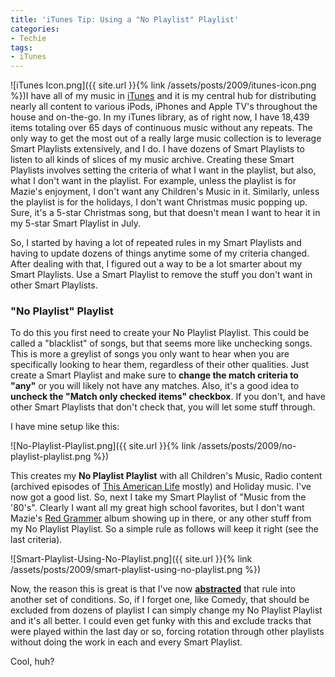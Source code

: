 ```yaml
---
title: 'iTunes Tip: Using a "No Playlist" Playlist'
categories:
- Techie
tags:
- iTunes
---
```


![iTunes Icon.png]({{ site.url }}{% link /assets/posts/2009/itunes-icon.png %})I have all of my music in [iTunes](http://www.apple.com/itunes/) and it is my central hub for distributing nearly all content to various iPods, iPhones and Apple TV's throughout the house and on-the-go. In my iTunes library, as of right now, I have 18,439 items totaling over 65 days of continuous music without any repeats. The only way to get the most out of a really large music collection is to leverage Smart Playlists extensively, and I do.
I have dozens of Smart Playlists to listen to all kinds of slices of my music archive. Creating these Smart Playlists involves setting the criteria of what I want in the playlist, but also, what I don't want in the playlist. For example, unless the playlist is for Mazie's enjoyment, I don't want any Children's Music in it. Similarly, unless the playlist is for the holidays, I don't want Christmas music popping up. Sure, it's a 5-star Christmas song, but that doesn't mean I want to hear it in my 5-star Smart Playlist in July.

So, I started by having a lot of repeated rules in my Smart Playlists and having to update dozens of things anytime some of my criteria changed. After dealing with that, I figured out a way to be a lot smarter about my Smart Playlists. Use a Smart Playlist to remove the stuff you don't want in other Smart Playlists.

### "No Playlist" Playlist

To do this you first need to create your No Playlist Playlist. This could be called a "blacklist" of songs, but that seems more like unchecking songs. This is more a greylist of songs you only want to hear when you are specifically looking to hear them, regardless of their other qualities. Just create a Smart Playlist and make sure to **change the match criteria to "any"** or you will likely not have any matches. Also, it's a good idea to **uncheck the "Match only checked items" checkbox**. If you don't, and have other Smart Playlists that don't check that, you will let some stuff through.

I have mine setup like this:

![No-Playlist-Playlist.png]({{ site.url }}{% link /assets/posts/2009/no-playlist-playlist.png %})

This creates my **No Playlist Playlist** with all Children's Music, Radio content (archived episodes of [This American Life](http://www.thislife.org/) mostly) and Holiday music. I've now got a good list. So, next I take my Smart Playlist of "Music from the '80's". Clearly I want all my great high school favorites, but I don't want Mazie's [Red Grammer](http://www.redgrammer.com/) album showing up in there, or any other stuff from my No Playlist Playlist. So a simple rule as follows will keep it right (see the last criteria).

![Smart-Playlist-Using-No-Playlist.png]({{ site.url }}{% link /assets/posts/2009/smart-playlist-using-no-playlist.png %})

Now, the reason this is great is that I've now **[abstracted](http://en.wiktionary.org/wiki/abstracted)** that rule into another set of conditions. So, if I forget one, like Comedy, that should be excluded from dozens of playlist I can simply change my No Playlist Playlist and it's all better. I could even get funky with this and exclude tracks that were played within the last day or so, forcing rotation through other playlists without doing the work in each and every Smart Playlist.

Cool, huh?
